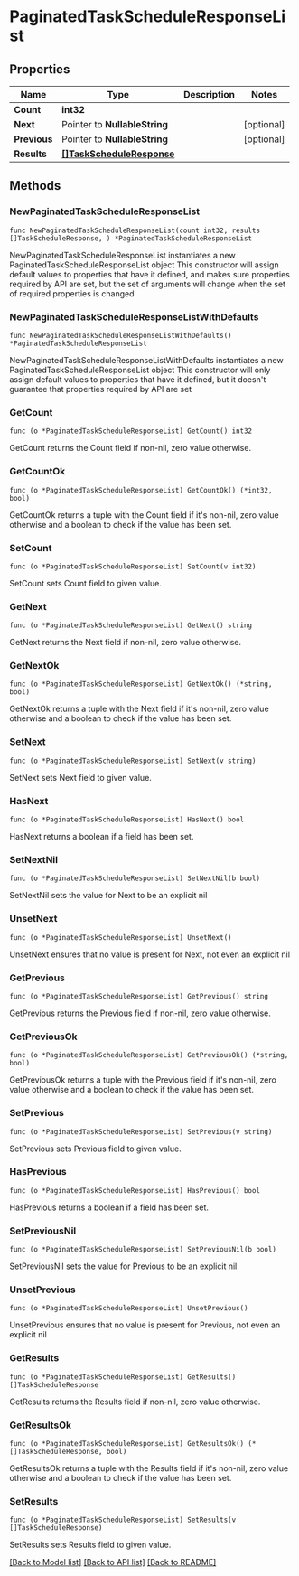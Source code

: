 # PaginatedTaskScheduleResponseList

## Properties

Name | Type | Description | Notes
------------ | ------------- | ------------- | -------------
**Count** | **int32** |  | 
**Next** | Pointer to **NullableString** |  | [optional] 
**Previous** | Pointer to **NullableString** |  | [optional] 
**Results** | [**[]TaskScheduleResponse**](TaskScheduleResponse.md) |  | 

## Methods

### NewPaginatedTaskScheduleResponseList

`func NewPaginatedTaskScheduleResponseList(count int32, results []TaskScheduleResponse, ) *PaginatedTaskScheduleResponseList`

NewPaginatedTaskScheduleResponseList instantiates a new PaginatedTaskScheduleResponseList object
This constructor will assign default values to properties that have it defined,
and makes sure properties required by API are set, but the set of arguments
will change when the set of required properties is changed

### NewPaginatedTaskScheduleResponseListWithDefaults

`func NewPaginatedTaskScheduleResponseListWithDefaults() *PaginatedTaskScheduleResponseList`

NewPaginatedTaskScheduleResponseListWithDefaults instantiates a new PaginatedTaskScheduleResponseList object
This constructor will only assign default values to properties that have it defined,
but it doesn't guarantee that properties required by API are set

### GetCount

`func (o *PaginatedTaskScheduleResponseList) GetCount() int32`

GetCount returns the Count field if non-nil, zero value otherwise.

### GetCountOk

`func (o *PaginatedTaskScheduleResponseList) GetCountOk() (*int32, bool)`

GetCountOk returns a tuple with the Count field if it's non-nil, zero value otherwise
and a boolean to check if the value has been set.

### SetCount

`func (o *PaginatedTaskScheduleResponseList) SetCount(v int32)`

SetCount sets Count field to given value.


### GetNext

`func (o *PaginatedTaskScheduleResponseList) GetNext() string`

GetNext returns the Next field if non-nil, zero value otherwise.

### GetNextOk

`func (o *PaginatedTaskScheduleResponseList) GetNextOk() (*string, bool)`

GetNextOk returns a tuple with the Next field if it's non-nil, zero value otherwise
and a boolean to check if the value has been set.

### SetNext

`func (o *PaginatedTaskScheduleResponseList) SetNext(v string)`

SetNext sets Next field to given value.

### HasNext

`func (o *PaginatedTaskScheduleResponseList) HasNext() bool`

HasNext returns a boolean if a field has been set.

### SetNextNil

`func (o *PaginatedTaskScheduleResponseList) SetNextNil(b bool)`

 SetNextNil sets the value for Next to be an explicit nil

### UnsetNext
`func (o *PaginatedTaskScheduleResponseList) UnsetNext()`

UnsetNext ensures that no value is present for Next, not even an explicit nil
### GetPrevious

`func (o *PaginatedTaskScheduleResponseList) GetPrevious() string`

GetPrevious returns the Previous field if non-nil, zero value otherwise.

### GetPreviousOk

`func (o *PaginatedTaskScheduleResponseList) GetPreviousOk() (*string, bool)`

GetPreviousOk returns a tuple with the Previous field if it's non-nil, zero value otherwise
and a boolean to check if the value has been set.

### SetPrevious

`func (o *PaginatedTaskScheduleResponseList) SetPrevious(v string)`

SetPrevious sets Previous field to given value.

### HasPrevious

`func (o *PaginatedTaskScheduleResponseList) HasPrevious() bool`

HasPrevious returns a boolean if a field has been set.

### SetPreviousNil

`func (o *PaginatedTaskScheduleResponseList) SetPreviousNil(b bool)`

 SetPreviousNil sets the value for Previous to be an explicit nil

### UnsetPrevious
`func (o *PaginatedTaskScheduleResponseList) UnsetPrevious()`

UnsetPrevious ensures that no value is present for Previous, not even an explicit nil
### GetResults

`func (o *PaginatedTaskScheduleResponseList) GetResults() []TaskScheduleResponse`

GetResults returns the Results field if non-nil, zero value otherwise.

### GetResultsOk

`func (o *PaginatedTaskScheduleResponseList) GetResultsOk() (*[]TaskScheduleResponse, bool)`

GetResultsOk returns a tuple with the Results field if it's non-nil, zero value otherwise
and a boolean to check if the value has been set.

### SetResults

`func (o *PaginatedTaskScheduleResponseList) SetResults(v []TaskScheduleResponse)`

SetResults sets Results field to given value.



[[Back to Model list]](../README.md#documentation-for-models) [[Back to API list]](../README.md#documentation-for-api-endpoints) [[Back to README]](../README.md)


